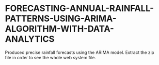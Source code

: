 # FORECASTING-ANNUAL-RAINFALL-PATTERNS-USING-ARIMA-ALGORITHM-WITH-DATA-ANALYTICS
Produced precise rainfall forecasts using the ARIMA model.
Extract the zip file in order to see the whole web system file.
